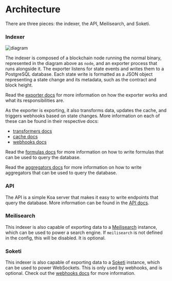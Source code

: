 # Architecture

There are three pieces: the indexer, the API, Meilisearch, and Soketi.

### Indexer

![diagram](./images/indexer.png)

The indexer is composed of a blockchain node running the normal binary,
represented in the diagram above as `node`, and an exporter process that runs
alongside it. The exporter listens for state events and writes them to a
PostgreSQL database. Each state write is formatted as a JSON object representing
a state change and its metadata, such as the contract and block height.

Read the [exporter docs](./exporter.md) for more information on how the exporter
works and what its responsibilities are.

As the exporter is exporting, it also transforms data, updates the cache, and
triggers webhooks based on state changes. More information on each of these can
be found in their respective docs:

- [transformers docs](./transformers.md)
- [cache docs](./cache.md)
- [webhooks docs](./webhooks.md)

Read the [formulas docs](./formulas.md) for more information on how to write
formulas that can be used to query the database.

Read the [aggregators docs](./aggregators.md) for more information on how to
write aggregators that can be used to query the database.

### API

The API is a simple Koa server that makes it easy to write endpoints that query
the database. More information can be found in the [API docs](./api.md).

### Meilisearch

This indexer is also capable of exporting data to a
[Meilisearch](https://www.meilisearch.com/) instance, which can be used to power
a search engine. If `meilisearch` is not defined in the config, this will be
disabled. It is optional.

### Soketi

This indexer is also capable of exporting data to a
[Soketi](https://docs.soketi.app/) instance, which can be used to power
WebSockets. This is only used by webhooks, and is optional. Check out the
[webhooks docs](./webhooks.md) for more information.
